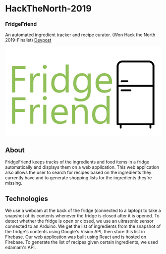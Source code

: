 # HackTheNorth-2019
### FridgeFriend
An automated ingredient tracker and recipe curator.  (Won Hack the North 2019-Finalist) [Devpost](https://devpost.com/software/fridgefriend)

![FridgeFriendLogo](/pictures/fridgeFriendLogo.png)

## About
FridgeFriend keeps tracks of the ingredients and food items in a fridge automatically and displays them on a web application. 
This web application also allows the user to search for recipes based on the ingredients they currently have and to generate shopping lists for the ingredients they're missing.

## Technologies
We use a webcam at the back of the fridge (connected to a laptop) to take a snapshot of its contents whenever the fridge is closed after it is opened. To detect whether the fridge is open or closed, we use an ultrasonic sensor connected to an Arduino. We get the list of ingredients from the snapshot of the fridge's contents using Google's Vision API, then store this list in Firebase. 
Our web application was built using React and is hosted on Firebase.  To generate the list of recipes given certain ingredients, we used edamam's API.

